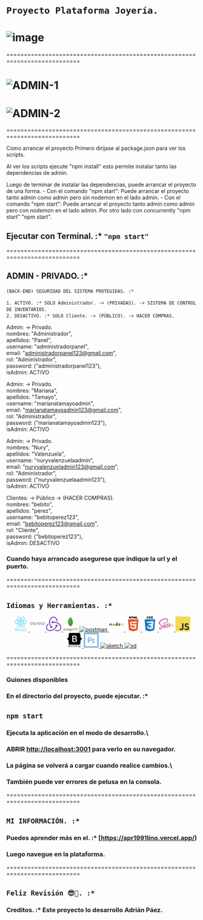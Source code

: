 # `Proyecto Plataforma Joyería.`

# ![image](https://user-images.githubusercontent.com/54821048/236281074-bc6f392e-594a-41cd-8589-b0601e6b528e.png)

===========================================================================

# ![ADMIN-1](https://user-images.githubusercontent.com/54821048/235185771-7e18a716-c299-428a-8c23-858ce97b290d.png)

# ![ADMIN-2](https://user-images.githubusercontent.com/54821048/235185986-0228786f-40ab-4847-93e8-630f11806ace.png)

===========================================================================

Como arrancar el proyecto Primero dirijase al package.json para ver los scripts.

Al ver los scripts ejecute "npm install" esto permite instalar tanto las dependencias de admin.

Luego de terminar de instalar las dependencias, puede arrancar el proyecto de una forma. - Con el comando "npm start": Puede arrancar el proyecto tanto admin como admin pero sin nodemon en el lado admin. - Con el comando "npm start": Puede arrancar el proyecto tanto admin como admin pero con nodemon en el lado admin. Por otro lado con concurrently "npm start" "npm start".

## Ejecutar con Terminal. :\* `"npm start"`

===========================================================================

## ADMIN - PRIVADO. :\*

`(BACK-END) SEGURIDAD DEL SISTEMA PROTEGIDAS. :*` <br />

`1. ACTIVO. :* SOLO Administrador. -> (PRIVADAS). -> SISTEMA DE CONTROL DE INVENTARIOS.` <br />
`2. DESACTIVO. :* SOLO Cliente. -> (PÚBLICO). -> HACER COMPRAS.` <br />

Admin: -> Privado. <br />
nombres: "Administrador", <br />
apellidos: "Panel", <br />
username: "administradorpanel", <br />
email: "administradorpanel123@gmail.com", <br />
rol: "Administrador", <br />
password: ("administradorpanel123"), <br />
isAdmin: ACTIVO <br />

Admin: -> Privado. <br />
nombres: "Mariana", <br />
apellidos: "Tamayo", <br />
username: "marianatamayoadmin", <br />
email: "marianatamayoadmin123@gmail.com", <br />
rol: "Administrador", <br />
password: ("marianatamayoadmin123"), <br />
isAdmin: ACTIVO <br />

Admin: -> Privado. <br />
nombres: "Nury", <br />
apellidos: "Valenzuela", <br />
username: "nuryvalenzuelaadmin", <br />
email: "nuryvalenzueladmin123@gmail.com", <br />
rol: "Administrador", <br />
password: ("nuryvalenzuelaadmin123"), <br />
isAdmin: ACTIVO <br />

Clientes: -> Público -> (HACER COMPRAS).<br />
nombres: "bebito", <br />
apellidos: "perez", <br />
username: "bebitoperez123", <br />
email: "bebitoperez123@gmail.com", <br />
rol: "Cliente", <br />
password: ("bebitoperez123"), <br />
isAdmin: DESACTIVO <br />

### Cuando haya arrancado asegurese que indique la url y el puerto.

===========================================================================

## `Idiomas y Herramientas. :*`

<p align="center">
<a href="https://reactjs.org/" target="_blank" rel="noreferrer">
  <img src="https://raw.githubusercontent.com/devicons/devicon/master/icons/react/react-original-wordmark.svg" alt="react" width="40" height="40"/>
</a>
<a href="https://expressjs.com" target="_blank" rel="noreferrer">
  <img src="https://raw.githubusercontent.com/devicons/devicon/master/icons/express/express-original-wordmark.svg" alt="express" width="40" height="40"/>
</a>
<a href="https://redux.js.org" target="_blank" rel="noreferrer">
  <img src="https://raw.githubusercontent.com/devicons/devicon/master/icons/redux/redux-original.svg" alt="redux" width="40" height="40"/>
</a>
<a href="https://www.mongodb.com/" target="_blank" rel="noreferrer">
  <img src="https://raw.githubusercontent.com/devicons/devicon/master/icons/mongodb/mongodb-original-wordmark.svg" alt="mongodb" width="40" height="40"/>
</a>
<a href="https://postman.com" target="_blank" rel="noreferrer">
  <img src="https://www.vectorlogo.zone/logos/getpostman/getpostman-icon.svg" alt="postman" width="40" height="40"/>
</a>
<a href="https://nodejs.org" target="_blank" rel="noreferrer">
  <img src="https://raw.githubusercontent.com/devicons/devicon/master/icons/nodejs/nodejs-original-wordmark.svg" alt="nodejs" width="40" height="40"/>
</a>
<a href="https://www.w3.org/html/" target="_blank" rel="noreferrer">
  <img src="https://raw.githubusercontent.com/devicons/devicon/master/icons/html5/html5-original-wordmark.svg" alt="html5" width="40" height="40"/>
</a>
<a href="https://www.w3schools.com/css/" target="_blank" rel="noreferrer">
  <img src="https://raw.githubusercontent.com/devicons/devicon/master/icons/css3/css3-original-wordmark.svg" alt="css3" width="40" height="40"/>
</a>
<a href="https://sass-lang.com" target="_blank" rel="noreferrer">
  <img src="https://raw.githubusercontent.com/devicons/devicon/master/icons/sass/sass-original.svg" alt="sass" width="40" height="40"/>
</a>
<a href="https://developer.mozilla.org/en-US/docs/Web/JavaScript" target="_blank" rel="noreferrer">
  <img src="https://raw.githubusercontent.com/devicons/devicon/master/icons/javascript/javascript-original.svg" alt="javascript" width="40" height="40"/>
</a>
<a href="https://getbootstrap.com" target="_blank" rel="noreferrer">
  <img src="https://raw.githubusercontent.com/devicons/devicon/master/icons/bootstrap/bootstrap-plain-wordmark.svg" alt="bootstrap" width="40" height="40"/>
</a>
<a href="https://www.photoshop.com/en" target="_blank" rel="noreferrer">
  <img src="https://raw.githubusercontent.com/devicons/devicon/master/icons/photoshop/photoshop-line.svg" alt="photoshop" width="40" height="40"/>
</a>
<a href="https://www.sketch.com/" target="_blank" rel="noreferrer">
  <img src="https://www.vectorlogo.zone/logos/sketchapp/sketchapp-icon.svg" alt="sketch" width="40" height="40"/>
</a>
<a href="https://www.adobe.com/products/xd.html" target="_blank" rel="noreferrer">
  <img src="https://cdn.worldvectorlogo.com/logos/adobe-xd.svg" alt="xd" width="40" height="40"/>
</a>
</p>

===========================================================================

### Guiones disponibles

### En el directorio del proyecto, puede ejecutar. :\*

## `npm start`

### Ejecuta la aplicación en el modo de desarrollo.\

### ABRIR [http://localhost:3001](http://localhost:3001) para verlo en su navegador.

### La página se volverá a cargar cuando realice cambios.\

### También puede ver errores de pelusa en la consola.

===========================================================================

## `MI INFORMACIÓN. :*`

### Puedes aprender más en el. :\* [https://apr1991lino.vercel.app/)

### Luego navegue en la plataforma.

===========================================================================

## `Feliz Revisión 😎🤞. :*`

### Creditos. :\* Este proyecto lo desarrollo Adrián Páez.
